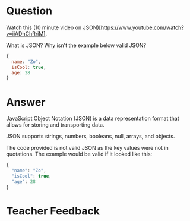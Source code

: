 # Question
Watch this (10 minute video on JSON)[https://www.youtube.com/watch?v=iiADhChRriM].

What is JSON? Why isn't the example below valid JSON?

```js
{
  name: "Zo",
  isCool: true,
  age: 28
}
```

# Answer
JavaScript Object Notation (JSON) is a data representation format that allows for storing and transporting data. 

JSON supports strings, numbers, booleans, null, arrays, and objects. 

The code provided is not valid JSON as the key values were not in quotations. The example would be valid if it looked like this: 
```js
{
  "name": "Zo",
  "isCool": true,
  "age": 28
}
```

# Teacher Feedback
